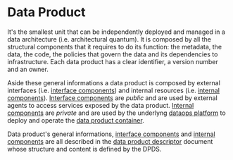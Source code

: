 # Data Product

It's the smallest unit that can be independently deployed and managed in a data architecture (i.e. architectural quantum). It is composed by all the structural components that it requires to do its function: the metadata, the data, the code, the policies that govern the data and its dependencies to infrastructure. Each data product has a clear identifier, a version number and an owner. 

Aside these general informations a data product is composed by external interfaces (i.e. [interface components](#interfaceComponents)) and internal resources (i.e. [internal components](#internalComponents)). [Interface components](#interfaceComponents) are *public* and are used by external agents to access services exposed by the data product. [Internal components](#internalComponents) are *private* and are used by the underlyng [dataops platform](#dataopsPlatform) to deploy and operate the [data product container](#dataProductContainer). 

Data product's general informations, [interface components](#interfaceComponents) and [internal components](#interfaceComponents) are all described in the [data product descriptor](#dataProductDescriptor) document whose structure and content is defined by the DPDS.
